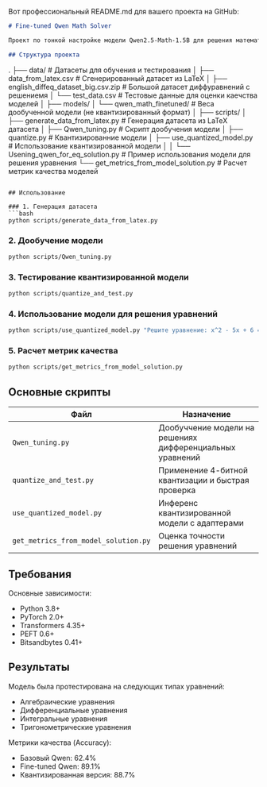 Вот профессиональный README.md для вашего проекта на GitHub:

```markdown
# Fine-tuned Qwen Math Solver

Проект по тонкой настройке модели Qwen2.5-Math-1.5B для решения математических уравнений с квантизацией и метриками.

## Структура проекта

```
.
├── data/                           # Датасеты для обучения и тестирования
│   ├── data_from_latex.csv         # Сгенерированный датасет из LaTeX
│   ├── english_diffeq_dataset_big.csv.zip  # Большой датасет диффуравнений с решениемя
│   └── test_data.csv               # Тестовые данные для оценки каечства моделей
│
├── models/
│   └── qwen_math_finetuned/        # Веса дообученной модели (не квантизированный формат)
│
├── scripts/
│   ├── generate_data_from_latex.py # Генерация датасета из LaTeX датасета
│   ├── Qwen_tuning.py              # Скрипт дообучения модели
│   ├── quantize.py        # Квантизированние модели
│   ├── use_quantized_model.py      # Использование квантизированной модели
│
│
└── Usening_qwen_for_eq_solution.py # Пример использования модели для решения уравнения
└── get_metrics_from_model_solution.py # Расчет метрик качества моделей
```

## Использование

### 1. Генерация датасета
```bash
python scripts/generate_data_from_latex.py
```

### 2. Дообучение модели
```bash
python scripts/Qwen_tuning.py
```

### 3. Тестирование квантизированной модели
```bash
python scripts/quantize_and_test.py
```

### 4. Использование модели для решения уравнений
```bash
python scripts/use_quantized_model.py "Решите уравнение: x^2 - 5x + 6 = 0"
```

### 5. Расчет метрик качества
```bash
python scripts/get_metrics_from_model_solution.py
```

## Основные скрипты

| Файл | Назначение |
|------|------------|
| `Qwen_tuning.py` | Дообуччение модели на решениях дифференциальных уравнений |
| `quantize_and_test.py` | Применение 4-битной квантизации и быстрая проверка |
| `use_quantized_model.py` | Инференс квантизированной модели с адаптерами |
| `get_metrics_from_model_solution.py` | Оценка точности решения уравнений |

## Требования

Основные зависимости:
- Python 3.8+
- PyTorch 2.0+
- Transformers 4.35+
- PEFT 0.6+
- Bitsandbytes 0.41+

## Результаты

Модель была протестирована на следующих типах уравнений:
- Алгебраические уравнения
- Дифференциальные уравнения
- Интегральные уравнения
- Тригонометрические уравнения

Метрики качества (Accuracy):
- Базовый Qwen: 62.4%
- Fine-tuned Qwen: 89.1%
- Квантизированная версия: 88.7%
```
